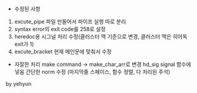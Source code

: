 - 수정된 사항
1. excute_pipe 파일 만들어서 파이프 실행 따로 분리
2. syntax error의 exit code를 258로 설정
3. heredoc용 시그널 처리 수정(클러스터 맥 기준으로 변경, 클러스터 맥은 히어독 exit가 1)
4. excute_bracket 현재 메인문에 맞춰서 수정

- 자잘한 처리
make command -> make_char_arr로 변경
hd_sig signal 함수에 넣음
간단한 norm 수정 (마지막줄 스페이스, 함수 정렬, 다 처리된 주석)

by yehyun